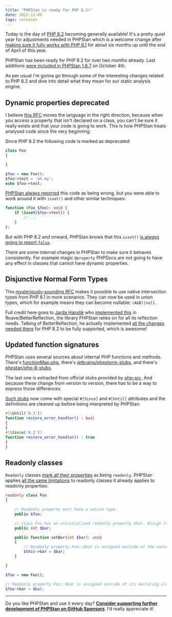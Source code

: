 ```yaml
---
title: "PHPStan is ready for PHP 8.2!"
date: 2022-12-08
tags: releases
---
```


Today is the day of [PHP 8.2](https://www.php.net/releases/8.2/en.php) becoming generally available! It's a pretty quiet year for adjustments needed in PHPStan which is a welcome change after [making sure it fully works with PHP 8.1](/blog/plan-to-support-php-8-1) for about six months up until the end of April of this year.

PHPStan has been ready for PHP 8.2 for over two months already. Last additions [were included in PHPStan 1.8.7](https://github.com/phpstan/phpstan/releases/tag/1.8.7) on October 4th.

As per usual I'm gonna go through some of the interesting changes related to PHP 8.2 and dive into detail what they mean for our static analysis engine.

Dynamic properties deprecated
---------------

I believe [this RFC](https://wiki.php.net/rfc/deprecate_dynamic_properties) moves the language in the right direction, because when you access a property that isn't declared on a class, you can't be sure it really exists and that your code is going to work. This is how PHPStan treats analysed code since the very beginning.

Since PHP 8.2 the following code is marked as deprecated:

```php
class Foo
{

}

$foo = new Foo();
$foo->test = 'oh my';
echo $foo->test;
```

[PHPStan always reported](https://phpstan.org/r/33d1cb67-39ca-40ee-889d-841bc1719123) this code as being wrong, but you were able to work around it with `isset()` and other similar techniques:

```php
function (Foo $foo): void {
    if (isset($foo->test)) {
        // ...
    }
};
```

But with PHP 8.2 and onward, PHPStan knows that this `isset()` [is always going to report `false`](https://phpstan.org/r/05e3273f-500a-4129-9517-4991931e459e).

There are some internal changes in PHPStan to make sure it behaves consistently. For example magic `@property` PHPDocs are not going to have any effect in classes that cannot have dynamic properties.

Disjunctive Normal Form Types
---------------

This [mysteriously-sounding RFC](https://wiki.php.net/rfc/dnf_types) makes it possible to use native intersection types from PHP 8.1 in more scenarios. They can now be used in union types, which for example means they can become nullable: `(A&B)|null`.

Full credit here goes to [Jarda Hanslík](https://twitter.com/kukulich) who [implemented this](https://github.com/Roave/BetterReflection/pull/1198) in Roave/BetterReflection, the library PHPStan relies on for all its reflection needs. Talking of BetterReflection, he actually implemented [all the changes needed there](https://github.com/Roave/BetterReflection/pulls?q=is%3Apr+is%3Aclosed+%22php+8.2%22+author%3Akukulich) for PHP 8.2 to be fully supported, which is awesome!

Updated function signatures
---------------

PHPStan uses several sources about internal PHP functions and methods. There's [functionMap.php](https://github.com/phpstan/phpstan-src/blob/2.0.x/resources/functionMap.php), there's [jetbrains/phpstorm-stubs](https://github.com/jetbrains/phpstorm-stubs), and there's [phpstan/php-8-stubs](https://github.com/phpstan/php-8-stubs).

The last one is extracted from official stubs provided by [php-src](https://github.com/php/php-src/). And because these change from version to version, there has to be a way to express those differences.

[Such stubs](https://github.com/phpstan/php-8-stubs/blob/45ace6223009aa9275ac8fbafb7f8066de5813c6/stubs/Zend/restore_error_handler.php) now come with special `#[Since]` and `#[Until]` attributes and the definitions are cleaned up before being interpreted by PHPStan:

```php
#[\Until('8.2')]
function restore_error_handler() : bool
{
}
#[\Since('8.2')]
function restore_error_handler() : true
{
}
```

Readonly classes
---------------

`Readonly` classes [mark all their properties](https://php.watch/versions/8.2/readonly-classes) as being `readonly`. PHPStan applies [all the same limitations](https://phpstan.org/r/2e1c02a3-b748-4d76-8689-e3d0efb738e9) to readonly classes it already applies to readonly properties:

```php
readonly class Foo
{

    // Readonly property must have a native type.
    public $foo;

    // Class Foo has an uninitialized readonly property $bar. Assign it in the constructor.
    public int $bar;

    public function setBar(int $bar): void
    {
        // Readonly property Foo::$bar is assigned outside of the constructor.
        $this->bar = $bar;
    }

}

$foo = new Foo();

// Readonly property Foo::$bar is assigned outside of its declaring class.
$foo->bar = $bar;
```

---

Do you like PHPStan and use it every day? [**Consider supporting further development of PHPStan on GitHub Sponsors**](https://github.com/sponsors/ondrejmirtes/). I’d really appreciate it!

